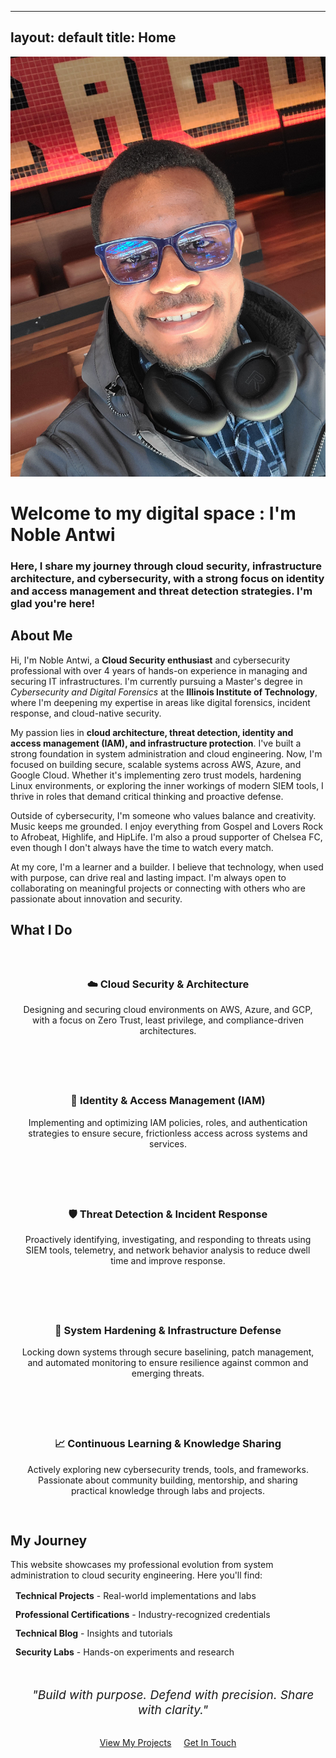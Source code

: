 
---
layout: default
title: Home
---

<div class="profile-section">
  <img src="assets/profile.jpg" alt="Noble Antwi - Cloud Security Engineer" class="profile-img"/>
  <h1>Welcome to my digital space : I'm Noble Antwi</h1>
  <h3>Here, I share my journey through cloud security, infrastructure architecture, and cybersecurity, with a strong focus on identity and access management and threat detection strategies. I'm glad you're here!</h3>
  
  <div class="social-links">
    <a href="https://linkedin.com/in/{{ site.social.linkedin }}" class="social-link" target="_blank">
      <i class="fab fa-linkedin-in"></i>
    </a>
    <a href="https://github.com/{{ site.social.github }}" class="social-link" target="_blank">
      <i class="fab fa-github"></i>
    </a>
    <a href="mailto:{{ site.social.email }}" class="social-link">
      <i class="fas fa-envelope"></i>
    </a>
  </div>
</div>

<div class="card">
  <h2><i class="fas fa-user"></i> About Me</h2>
  <p>Hi, I'm Noble Antwi, a <strong>Cloud Security enthusiast</strong> and cybersecurity professional with over 4 years of hands-on experience in managing and securing IT infrastructures. I'm currently pursuing a Master's degree in <em>Cybersecurity and Digital Forensics</em> at the <strong>Illinois Institute of Technology</strong>, where I'm deepening my expertise in areas like digital forensics, incident response, and cloud-native security.</p>
  
  <p>My passion lies in <strong>cloud architecture, threat detection, identity and access management (IAM), and infrastructure protection</strong>. I've built a strong foundation in system administration and cloud engineering. Now, I'm focused on building secure, scalable systems across AWS, Azure, and Google Cloud. Whether it's implementing zero trust models, hardening Linux environments, or exploring the inner workings of modern SIEM tools, I thrive in roles that demand critical thinking and proactive defense.</p>
  
  <p>Outside of cybersecurity, I'm someone who values balance and creativity. Music keeps me grounded. I enjoy everything from Gospel and Lovers Rock to Afrobeat, Highlife, and HipLife. I'm also a proud supporter of Chelsea FC, even though I don't always have the time to watch every match.</p>
  
  <p>At my core, I'm a learner and a builder. I believe that technology, when used with purpose, can drive real and lasting impact. I'm always open to collaborating on meaningful projects or connecting with others who are passionate about innovation and security.</p>
</div>

<div class="card">
  <h2><i class="fas fa-rocket"></i> What I Do</h2>
  <div style="display: grid; grid-template-columns: repeat(auto-fit, minmax(280px, 1fr)); gap: 1.5rem; margin-top: 1.5rem;">
    <div style="text-align: center; padding: 1rem;">
      <i class="fas fa-cloud" style="font-size: 2rem; color: var(--accent-color); margin-bottom: 1rem;"></i>
      <h3>☁️ Cloud Security & Architecture</h3>
      <p>Designing and securing cloud environments on AWS, Azure, and GCP, with a focus on Zero Trust, least privilege, and compliance-driven architectures.</p>
    </div>
    <div style="text-align: center; padding: 1rem;">
      <i class="fas fa-key" style="font-size: 2rem; color: var(--accent-color); margin-bottom: 1rem;"></i>
      <h3>🔐 Identity & Access Management (IAM)</h3>
      <p>Implementing and optimizing IAM policies, roles, and authentication strategies to ensure secure, frictionless access across systems and services.</p>
    </div>
    <div style="text-align: center; padding: 1rem;">
      <i class="fas fa-shield-alt" style="font-size: 2rem; color: var(--accent-color); margin-bottom: 1rem;"></i>
      <h3>🛡️ Threat Detection & Incident Response</h3>
      <p>Proactively identifying, investigating, and responding to threats using SIEM tools, telemetry, and network behavior analysis to reduce dwell time and improve response.</p>
    </div>
    <div style="text-align: center; padding: 1rem;">
      <i class="fas fa-server" style="font-size: 2rem; color: var(--accent-color); margin-bottom: 1rem;"></i>
      <h3>🧰 System Hardening & Infrastructure Defense</h3>
      <p>Locking down systems through secure baselining, patch management, and automated monitoring to ensure resilience against common and emerging threats.</p>
    </div>
    <div style="text-align: center; padding: 1rem;">
      <i class="fas fa-graduation-cap" style="font-size: 2rem; color: var(--accent-color); margin-bottom: 1rem;"></i>
      <h3>📈 Continuous Learning & Knowledge Sharing</h3>
      <p>Actively exploring new cybersecurity trends, tools, and frameworks. Passionate about community building, mentorship, and sharing practical knowledge through labs and projects.</p>
    </div>
  </div>
</div>

<div class="card">
  <h2><i class="fas fa-map"></i> My Journey</h2>
  <p>This website showcases my professional evolution from system administration to cloud security engineering. Here you'll find:</p>
  
  <ul style="list-style: none; padding: 0; margin-top: 1rem;">
    <li style="margin-bottom: 0.8rem;"><i class="fas fa-project-diagram" style="color: var(--accent-color); margin-right: 0.5rem;"></i> <strong>Technical Projects</strong> - Real-world implementations and labs</li>
    <li style="margin-bottom: 0.8rem;"><i class="fas fa-certificate" style="color: var(--accent-color); margin-right: 0.5rem;"></i> <strong>Professional Certifications</strong> - Industry-recognized credentials</li>
    <li style="margin-bottom: 0.8rem;"><i class="fas fa-blog" style="color: var(--accent-color); margin-right: 0.5rem;"></i> <strong>Technical Blog</strong> - Insights and tutorials</li>
    <li style="margin-bottom: 0.8rem;"><i class="fas fa-network-wired" style="color: var(--accent-color); margin-right: 0.5rem;"></i> <strong>Security Labs</strong> - Hands-on experiments and research</li>
  </ul>
</div>

<div style="text-align: center; margin: 3rem 0;">
  <blockquote style="font-size: 1.2rem; font-style: italic; color: var(--text-light); border-left: 4px solid var(--accent-color); padding-left: 1rem; margin: 2rem 0;">
    "Build with purpose. Defend with precision. Share with clarity."
  </blockquote>
  
  <div style="margin-top: 2rem;">
    <a href="/projects" class="btn">View My Projects</a>
    <a href="/contact" class="btn" style="margin-left: 1rem;">Get In Touch</a>
  </div>
</div>

